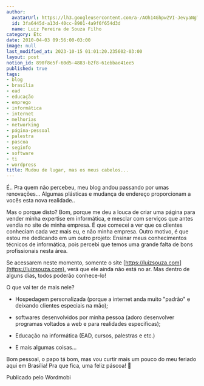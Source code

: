 ```yaml
---
author:
  avatarUrl: https://lh3.googleusercontent.com/a-/AOh14GhpwZVI-JevyaNgTdlrOT6YN20cI6V9Kxtq38Ij8AQ=s100
  id: 3fa6445d-a13d-40cc-8901-4a9f6f654d3d
  name: Luiz Pereira de Souza Filho
category: Etc
date: 2010-04-03 09:56:00-03:00
image: null
last_modified_at: 2023-10-15 01:01:20.235602-03:00
layout: post
notion_id: 890f8e5f-60d5-4883-b2f8-61ebbae41ee5
published: true
tags:
- blog
- brasília
- ead
- educação
- emprego
- informática
- internet
- melhorias
- networking
- página-pessoal
- palestra
- pascoa
- seginfo
- software
- ti
- wordpress
title: Mudou de lugar, mas os meus cabelos...
---
```


É.. Pra quem não percebeu, meu blog andou passando por umas renovações... Algumas plásticas e mudança de endereço proporcionam a vocês esta nova realidade..

Mas o porque disto? Bom, porque me deu a louca de criar uma página para vender minha expertise em informática, e mesclar com serviços que antes vendia no site de minha empresa. É que comecei a ver que os clientes conheciam cada vez mais eu, e não minha empresa. Outro motivo, é que estou me dedicando em um outro projeto: Ensinar meus conhecimentos técnicos de informática, pois percebi que temos uma grande falta de bons profissionais nesta área.

Se acessarem neste momento, somente o site [https://luizsouza.com](https://luizsouza.com), verá que ele ainda não está no ar. Mas dentro de alguns dias, todos poderão conhece-lo!

O que vai ter de mais nele?

* Hospedagem personalizada (porque a internet anda muito "padrão" e deixando clientes especiais na mão);

* softwares desenvolvidos por minha pessoa (adoro desenvolver programas voltados a web e para realidades especificas);

* Educação na informática (EAD, cursos, palestras e etc.)

* E mais algumas coisas...

Bom pessoal, o papo tá bom, mas vou curtir mais um pouco do meu feriado aqui em Brasília! Pra que fica, uma feliz páscoa! 🙂

Publicado pelo Wordmobi

